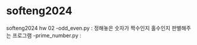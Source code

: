 # softeng2024
softeng2024
hw 02 -odd_even.py : 정해놓은 숫자가 짝수인지 홀수인지 판별해주는 프로그램
      -prime_number.py : 
